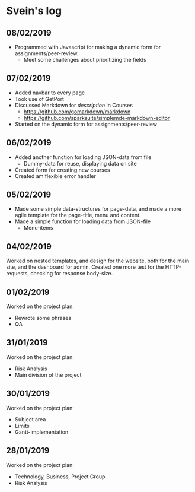 Svein's log
============
## 08/02/2019
* Programmed with Javascript for making a dynamic form for assignments/peer-review.
  * Meet some challenges about prioritizing the fields 

## 07/02/2019
* Added navbar to every page
* Took use of GetPort
* Discussed Markdown for *description* in Courses
  * https://github.com/gomarkdown/markdown
  * https://github.com/sparksuite/simplemde-markdown-editor
* Started on the dynamic form for assignments/peer-review

## 06/02/2019
* Added another function for loading JSON-data from file
  * Dummy-data for reuse, displaying data on site
* Created form for creating new courses
* Created am flexible error handler

## 05/02/2019
 * Made some simple data-structures for page-data, and made a more agile template for the page-title, menu and content.
 * Made a simple function for loading data from JSON-file
   * Menu-items

## 04/02/2019
Worked on nested templates, and design for the website, both for the main site, and the dashboard for admin.
Created one more test for the HTTP-requests, checking for response body-size.

## 01/02/2019
Worked on the project plan:
 * Rewrote some phrases
 * QA

## 31/01/2019
Worked on the project plan:
 * Risk Analysis
 * Main division of the project

## 30/01/2019
Worked on the project plan:
 * Subject area
 * Limits
 * Gantt-implementation

## 28/01/2019
Worked on the project plan:
 * Technology, Business, Project Group
 * Risk Analysis